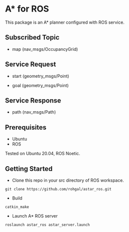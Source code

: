 # A* for ROS
This package is an A* planner configured with ROS service.

## Subscribed Topic
- map (nav_msgs/OccupancyGrid)

## Service Request
- start (geometry_msgs/Point)

- goal (geometry_msgs/Point)

## Service Response
- path (nav_msgs/Path)

## Prerequisites
- Ubuntu
- ROS

Tested on Ubuntu 20.04, ROS Noetic.
## Getting Started
- Clone this repo in your src directory of ROS workspace.
```
git clone https://github.com/rohgal/astar_ros.git
```
- Build
```
catkin_make
```
- Launch A* ROS server
```
roslaunch astar_ros astar_server.launch
```
